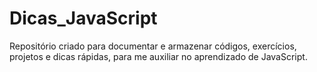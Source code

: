# Dicas_JavaScript
Repositório criado para documentar e armazenar códigos,  exercícios, projetos e  dicas rápidas, para me auxiliar no aprendizado de JavaScript. 
